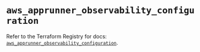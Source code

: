 # `aws_apprunner_observability_configuration`

Refer to the Terraform Registry for docs: [`aws_apprunner_observability_configuration`](https://registry.terraform.io/providers/hashicorp/aws/6.0.0/docs/resources/apprunner_observability_configuration).

